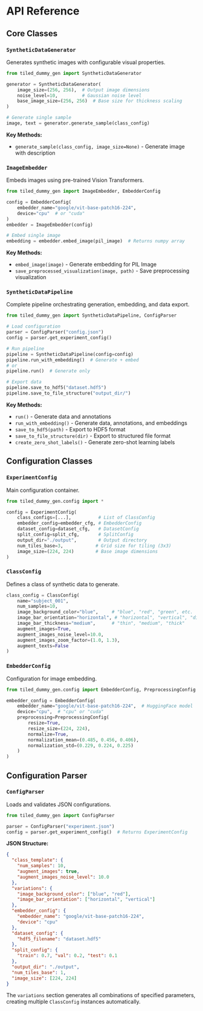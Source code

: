 # API Reference

## Core Classes

### `SyntheticDataGenerator`

Generates synthetic images with configurable visual properties.

```python
from tiled_dummy_gen import SyntheticDataGenerator

generator = SyntheticDataGenerator(
    image_size=(256, 256),  # Output image dimensions
    noise_level=10,         # Gaussian noise level
    base_image_size=(256, 256)  # Base size for thickness scaling
)

# Generate single sample
image, text = generator.generate_sample(class_config)
```

**Key Methods:**
- `generate_sample(class_config, image_size=None)` - Generate image with description

### `ImageEmbedder`

Embeds images using pre-trained Vision Transformers.

```python
from tiled_dummy_gen import ImageEmbedder, EmbedderConfig

config = EmbedderConfig(
    embedder_name="google/vit-base-patch16-224",
    device="cpu"  # or "cuda"
)
embedder = ImageEmbedder(config)

# Embed single image
embedding = embedder.embed_image(pil_image)  # Returns numpy array
```

**Key Methods:**
- `embed_image(image)` - Generate embedding for PIL Image
- `save_preprocessed_visualization(image, path)` - Save preprocessing visualization

### `SyntheticDataPipeline`

Complete pipeline orchestrating generation, embedding, and data export.

```python
from tiled_dummy_gen import SyntheticDataPipeline, ConfigParser

# Load configuration
parser = ConfigParser("config.json")
config = parser.get_experiment_config()

# Run pipeline
pipeline = SyntheticDataPipeline(config=config)
pipeline.run_with_embedding()  # Generate + embed
# or
pipeline.run()  # Generate only

# Export data
pipeline.save_to_hdf5("dataset.hdf5")
pipeline.save_to_file_structure("output_dir/")
```

**Key Methods:**
- `run()` - Generate data and annotations
- `run_with_embedding()` - Generate data, annotations, and embeddings
- `save_to_hdf5(path)` - Export to HDF5 format
- `save_to_file_structure(dir)` - Export to structured file format
- `create_zero_shot_labels()` - Generate zero-shot learning labels

## Configuration Classes

### `ExperimentConfig`

Main configuration container.

```python
from tiled_dummy_gen.config import *

config = ExperimentConfig(
    class_configs=[...],          # List of ClassConfig
    embedder_config=embedder_cfg, # EmbedderConfig
    dataset_config=dataset_cfg,   # DatasetConfig  
    split_config=split_cfg,       # SplitConfig
    output_dir="./output",        # Output directory
    num_tiles_base=3,            # Grid size for tiling (3x3)
    image_size=(224, 224)        # Base image dimensions
)
```

### `ClassConfig`

Defines a class of synthetic data to generate.

```python
class_config = ClassConfig(
    name="subject_001",
    num_samples=10,
    image_background_color="blue",     # "blue", "red", "green", etc.
    image_bar_orientation="horizontal", # "horizontal", "vertical", "diagonal"  
    image_bar_thickness="medium",      # "thin", "medium", "thick"
    augment_images=True,
    augment_images_noise_level=10.0,
    augment_images_zoom_factor=(1.0, 1.3),
    augment_texts=False
)
```

### `EmbedderConfig`

Configuration for image embedding.

```python
from tiled_dummy_gen.config import EmbedderConfig, PreprocessingConfig

embedder_config = EmbedderConfig(
    embedder_name="google/vit-base-patch16-224",  # HuggingFace model
    device="cpu",  # "cpu" or "cuda"
    preprocessing=PreprocessingConfig(
        resize=True,
        resize_size=(224, 224),
        normalize=True,
        normalization_mean=(0.485, 0.456, 0.406),
        normalization_std=(0.229, 0.224, 0.225)
    )
)
```

## Configuration Parser

### `ConfigParser`

Loads and validates JSON configurations.

```python
from tiled_dummy_gen import ConfigParser

parser = ConfigParser("experiment.json")
config = parser.get_experiment_config()  # Returns ExperimentConfig
```

**JSON Structure:**
```json
{
  "class_template": {
    "num_samples": 10,
    "augment_images": true,
    "augment_images_noise_level": 10.0
  },
  "variations": {
    "image_background_color": ["blue", "red"],
    "image_bar_orientation": ["horizontal", "vertical"]
  },
  "embedder_config": {
    "embedder_name": "google/vit-base-patch16-224",
    "device": "cpu"
  },
  "dataset_config": {
    "hdf5_filename": "dataset.hdf5"
  },
  "split_config": {
    "train": 0.7, "val": 0.2, "test": 0.1
  },
  "output_dir": "./output",
  "num_tiles_base": 1,
  "image_size": [224, 224]
}
```

The `variations` section generates all combinations of specified parameters, creating multiple `ClassConfig` instances automatically.